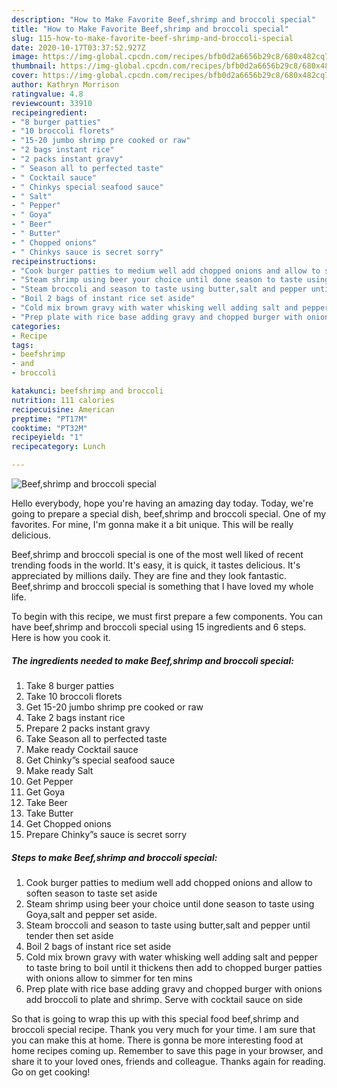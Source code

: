 ```yaml
---
description: "How to Make Favorite Beef,shrimp and broccoli special"
title: "How to Make Favorite Beef,shrimp and broccoli special"
slug: 115-how-to-make-favorite-beef-shrimp-and-broccoli-special
date: 2020-10-17T03:37:52.927Z
image: https://img-global.cpcdn.com/recipes/bfb0d2a6656b29c8/680x482cq70/beefshrimp-and-broccoli-special-recipe-main-photo.jpg
thumbnail: https://img-global.cpcdn.com/recipes/bfb0d2a6656b29c8/680x482cq70/beefshrimp-and-broccoli-special-recipe-main-photo.jpg
cover: https://img-global.cpcdn.com/recipes/bfb0d2a6656b29c8/680x482cq70/beefshrimp-and-broccoli-special-recipe-main-photo.jpg
author: Kathryn Morrison
ratingvalue: 4.8
reviewcount: 33910
recipeingredient:
- "8 burger patties"
- "10 broccoli florets"
- "15-20 jumbo shrimp pre cooked or raw"
- "2 bags instant rice"
- "2 packs instant gravy"
- " Season all to perfected taste"
- " Cocktail sauce"
- " Chinkys special seafood sauce"
- " Salt"
- " Pepper"
- " Goya"
- " Beer"
- " Butter"
- " Chopped onions"
- " Chinkys sauce is secret sorry"
recipeinstructions:
- "Cook burger patties to medium well add chopped onions and allow to soften season to taste set aside"
- "Steam shrimp using beer your choice until done season to taste using Goya,salt and pepper set aside."
- "Steam broccoli and season to taste using butter,salt and pepper until tender then set aside"
- "Boil 2 bags of instant rice set aside"
- "Cold mix brown gravy with water whisking well adding salt and pepper to taste bring to boil until it thickens then add to chopped burger patties with onions allow to simmer for ten mins"
- "Prep plate with rice base adding gravy and chopped burger with onions add broccoli to plate and shrimp. Serve with cocktail sauce on side"
categories:
- Recipe
tags:
- beefshrimp
- and
- broccoli

katakunci: beefshrimp and broccoli 
nutrition: 111 calories
recipecuisine: American
preptime: "PT17M"
cooktime: "PT32M"
recipeyield: "1"
recipecategory: Lunch

---
```



![Beef,shrimp and broccoli special](https://img-global.cpcdn.com/recipes/bfb0d2a6656b29c8/680x482cq70/beefshrimp-and-broccoli-special-recipe-main-photo.jpg)

Hello everybody, hope you're having an amazing day today. Today, we're going to prepare a special dish, beef,shrimp and broccoli special. One of my favorites. For mine, I'm gonna make it a bit unique. This will be really delicious.

Beef,shrimp and broccoli special is one of the most well liked of recent trending foods in the world. It's easy, it is quick, it tastes delicious. It's appreciated by millions daily. They are fine and they look fantastic. Beef,shrimp and broccoli special is something that I have loved my whole life.




To begin with this recipe, we must first prepare a few components. You can have beef,shrimp and broccoli special using 15 ingredients and 6 steps. Here is how you cook it.

<!--inarticleads1-->

##### The ingredients needed to make Beef,shrimp and broccoli special:

1. Take 8 burger patties
1. Take 10 broccoli florets
1. Get 15-20 jumbo shrimp pre cooked or raw
1. Take 2 bags instant rice
1. Prepare 2 packs instant gravy
1. Take  Season all to perfected taste
1. Make ready  Cocktail sauce
1. Get  Chinky”s special seafood sauce
1. Make ready  Salt
1. Get  Pepper
1. Get  Goya
1. Take  Beer
1. Take  Butter
1. Get  Chopped onions
1. Prepare  Chinky”s sauce is secret sorry




<!--inarticleads2-->

##### Steps to make Beef,shrimp and broccoli special:

1. Cook burger patties to medium well add chopped onions and allow to soften season to taste set aside
1. Steam shrimp using beer your choice until done season to taste using Goya,salt and pepper set aside.
1. Steam broccoli and season to taste using butter,salt and pepper until tender then set aside
1. Boil 2 bags of instant rice set aside
1. Cold mix brown gravy with water whisking well adding salt and pepper to taste bring to boil until it thickens then add to chopped burger patties with onions allow to simmer for ten mins
1. Prep plate with rice base adding gravy and chopped burger with onions add broccoli to plate and shrimp. Serve with cocktail sauce on side




So that is going to wrap this up with this special food beef,shrimp and broccoli special recipe. Thank you very much for your time. I am sure that you can make this at home. There is gonna be more interesting food at home recipes coming up. Remember to save this page in your browser, and share it to your loved ones, friends and colleague. Thanks again for reading. Go on get cooking!
